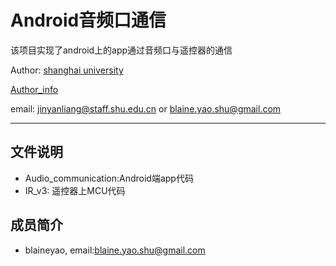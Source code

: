 # Android音频口通信

该项目实现了android上的app通过音频口与遥控器的通信

Author: [shanghai university](http://www.shu.edu.cn/)

[Author_info](http://www.scie-ce.shu.edu.cn/Default.aspx?tabid=17377)

email: jinyanliang@staff.shu.edu.cn or blaine.yao.shu@gmail.com
***
## 文件说明
* Audio_communication:Android端app代码
* IR_v3: 遥控器上MCU代码
## 成员简介
* blaineyao, email:blaine.yao.shu@gmail.com
